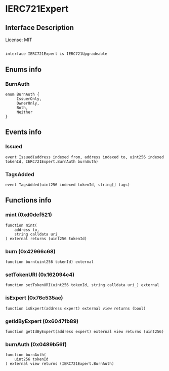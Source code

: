 # IERC721Expert

## Interface Description


License: MIT

## 

```solidity
interface IERC721Expert is IERC721Upgradeable
```


## Enums info

### BurnAuth

```solidity
enum BurnAuth {
	 IssuerOnly,
	 OwnerOnly,
	 Both,
	 Neither
}
```


## Events info

### Issued

```solidity
event Issued(address indexed from, address indexed to, uint256 indexed tokenId, IERC721Expert.BurnAuth burnAuth)
```


### TagsAdded

```solidity
event TagsAdded(uint256 indexed tokenId, string[] tags)
```


## Functions info

### mint (0xd0def521)

```solidity
function mint(
    address to,
    string calldata uri_
) external returns (uint256 tokenId)
```


### burn (0x42966c68)

```solidity
function burn(uint256 tokenId) external
```


### setTokenURI (0x162094c4)

```solidity
function setTokenURI(uint256 tokenId, string calldata uri_) external
```


### isExpert (0x76c535ae)

```solidity
function isExpert(address expert) external view returns (bool)
```


### getIdByExpert (0x6047fb89)

```solidity
function getIdByExpert(address expert) external view returns (uint256)
```


### burnAuth (0x0489b56f)

```solidity
function burnAuth(
    uint256 tokenId
) external view returns (IERC721Expert.BurnAuth)
```

